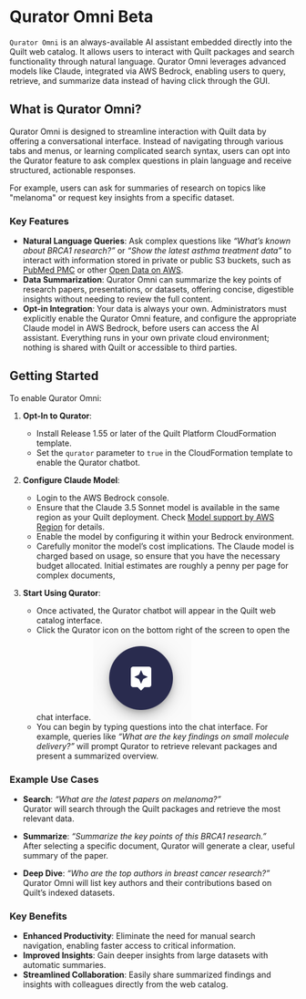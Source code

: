 # Qurator Omni Beta

`Qurator Omni` is an always-available AI assistant embedded directly into the
Quilt web catalog. It allows users to interact with Quilt packages and search
functionality through natural language. Qurator Omni leverages advanced models
like Claude, integrated via AWS Bedrock, enabling users to query, retrieve, and
summarize data instead of having click through the GUI.

## What is Qurator Omni?

Qurator Omni is designed to streamline interaction with Quilt data by offering a
conversational interface. Instead of navigating through various tabs and menus,
or learning complicated search syntax, users can opt into the Qurator feature to
ask complex questions in plain language and receive structured, actionable
responses.

For example, users can ask for summaries of research on topics like "melanoma"
or request key insights from a specific dataset.

### Key Features

- **Natural Language Queries**: Ask complex questions like _“What’s known about
  BRCA1 research?”_ or _“Show the latest asthma treatment data”_ to interact
  with information stored in private or public S3 buckets, such as [PubMed
  PMC](https://open.quiltdata.com/b/pmc-oa-opendata) or other [Open Data on
  AWS](https://registry.opendata.aws/).
- **Data Summarization**: Qurator Omni can summarize the key points of research
  papers, presentations, or datasets, offering concise, digestible insights
  without needing to review the full content.
- **Opt-in Integration**: Your data is always your own. Administrators must
  explicitly enable the Qurator Omni feature, and configure the appropriate
  Claude model in AWS Bedrock, before users can access the AI assistant.
  Everything runs in your own private cloud environment; nothing is shared with
  Quilt or accessible to third parties.

## Getting Started

To enable Qurator Omni:

1. **Opt-In to Qurator**:  
   - Install Release 1.55 or later of the Quilt Platform CloudFormation template.
   - Set the `qurator` parameter to `true` in the CloudFormation template to
     enable the Qurator chatbot.

2. **Configure Claude Model**:  
   - Login to the AWS Bedrock console.
   - Ensure that the Claude 3.5 Sonnet model is available in the same region as
     your Quilt deployment. Check [Model support by AWS
     Region](https://docs.aws.amazon.com/bedrock/latest/userguide/models-regions.html)
     for details.
   - Enable the model by configuring it within your Bedrock environment.
   - Carefully monitor the model’s cost implications. The Claude model is
     charged based on usage, so ensure that you have the necessary budget
     allocated. Initial estimates are roughly a penny per page for complex documents,

3. **Start Using Qurator**:  
   - Once activated, the Qurator chatbot will appear in the Quilt web catalog
     interface.
   - Click the Qurator icon on the
     bottom right of the screen to open the chat interface. ![qurator icon](../imgs/qurator-icon.png)
   - You can begin by typing questions into the chat interface. For example,
     queries like _“What are the key findings on small molecule delivery?”_ will
     prompt Qurator to retrieve relevant packages and present a summarized
     overview.

### Example Use Cases

- **Search**: _“What are the latest papers on melanoma?”_  
  Qurator will search through the Quilt packages and retrieve the most relevant
  data.
  
- **Summarize**: _“Summarize the key points of this BRCA1 research.”_  
  After selecting a specific document, Qurator will generate a clear, useful
  summary of the paper.

- **Deep Dive**: _“Who are the top authors in breast cancer research?”_  
  Qurator Omni will list key authors and their contributions based on Quilt’s
  indexed datasets.

### Key Benefits

- **Enhanced Productivity**: Eliminate the need for manual search navigation,
  enabling faster access to critical information.
- **Improved Insights**: Gain deeper insights from large datasets with automatic
  summaries.
- **Streamlined Collaboration**: Easily share summarized findings and insights
  with colleagues directly from the web catalog.
